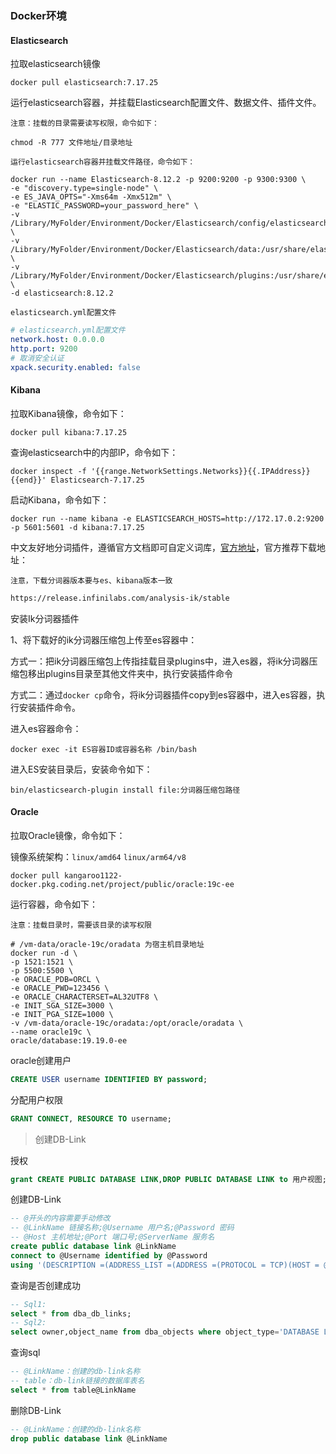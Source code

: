 ### Docker环境

#### Elasticsearch

拉取elasticsearch镜像

```shell
docker pull elasticsearch:7.17.25
```

运行elasticsearch容器，并挂载Elasticsearch配置文件、数据文件、插件文件。

`注意：挂载的目录需要读写权限，命令如下：`

```shell
chmod -R 777 文件地址/目录地址
```

`运行elasticsearch容器并挂载文件路径，命令如下：`

```shell
docker run --name Elasticsearch-8.12.2 -p 9200:9200 -p 9300:9300 \
-e "discovery.type=single-node" \
-e ES_JAVA_OPTS="-Xms64m -Xmx512m" \
-e "ELASTIC_PASSWORD=your_password_here" \
-v /Library/MyFolder/Environment/Docker/Elasticsearch/config/elasticsearch.yml:/usr/share/elasticsearch/config/elasticsearch.yml \
-v /Library/MyFolder/Environment/Docker/Elasticsearch/data:/usr/share/elasticsearch/data \
-v /Library/MyFolder/Environment/Docker/Elasticsearch/plugins:/usr/share/elasticsearch/plugins \
-d elasticsearch:8.12.2
```

`elasticsearch.yml配置文件`

```yaml
# elasticsearch.yml配置文件
network.host: 0.0.0.0
http.port: 9200
# 取消安全认证
xpack.security.enabled: false
```

#### Kibana

拉取Kibana镜像，命令如下：

```shell
docker pull kibana:7.17.25
```

查询elasticsearch中的内部IP，命令如下：

```shell
docker inspect -f '{{range.NetworkSettings.Networks}}{{.IPAddress}}{{end}}' Elasticsearch-7.17.25
```

启动Kibana，命令如下：

```shell
docker run --name kibana -e ELASTICSEARCH_HOSTS=http://172.17.0.2:9200 -p 5601:5601 -d kibana:7.17.25
```

中文友好地分词插件，遵循官方文档即可自定义词库，[官方地址](https://github.com/infinilabs/analysis-ik/)，官方推荐下载地址：

`注意，下载分词器版本要与es、kibana版本一致`

```markdown
https://release.infinilabs.com/analysis-ik/stable
```

安装Ik分词器插件

1、将下载好的ik分词器压缩包上传至es容器中：

方式一：把ik分词器压缩包上传指挂载目录plugins中，进入es器，将ik分词器压缩包移出plugins目录至其他文件夹中，执行安装插件命令

方式二：通过`docker cp`命令，将ik分词器插件copy到es容器中，进入es容器，执行安装插件命令。

进入es容器命令：
```shell
docker exec -it ES容器ID或容器名称 /bin/bash
```

进入ES安装目录后，安装命令如下：
```shell
bin/elasticsearch-plugin install file:分词器压缩包路径
```

#### Oracle

拉取Oracle镜像，命令如下：

镜像系统架构：``linux/amd64`` ``linux/arm64/v8``

```shell
docker pull kangaroo1122-docker.pkg.coding.net/project/public/oracle:19c-ee
```

运行容器，命令如下：

``注意：挂载目录时，需要该目录的读写权限``
```shell
# /vm-data/oracle-19c/oradata 为宿主机目录地址
docker run -d \
-p 1521:1521 \
-p 5500:5500 \
-e ORACLE_PDB=ORCL \
-e ORACLE_PWD=123456 \
-e ORACLE_CHARACTERSET=AL32UTF8 \
-e INIT_SGA_SIZE=3000 \
-e INIT_PGA_SIZE=1000 \
-v /vm-data/oracle-19c/oradata:/opt/oracle/oradata \
--name oracle19c \
oracle/database:19.19.0-ee
```

oracle创建用户
```sql
CREATE USER username IDENTIFIED BY password;
```

分配用户权限
```sql
GRANT CONNECT, RESOURCE TO username;
```

> 创建DB-Link

授权
```sql
grant CREATE PUBLIC DATABASE LINK,DROP PUBLIC DATABASE LINK to 用户视图; 
```

创建DB-Link
```sql
-- @开头的内容需要手动修改
-- @LinkName 链接名称;@Username 用户名;@Password 密码
-- @Host 主机地址;@Port 端口号;@ServerName 服务名
create public database link @LinkName
connect to @Username identified by @Password
using '(DESCRIPTION =(ADDRESS_LIST =(ADDRESS =(PROTOCOL = TCP)(HOST = @Host)(PORT = @Port)))(CONNECT_DATA =(SERVICE_NAME = @ServerName)))';
```

查询是否创建成功
```sql
-- Sql1:
select * from dba_db_links;
-- Sql2:
select owner,object_name from dba_objects where object_type='DATABASE LINK';--查询时间久
```

查询sql
```sql
-- @LinkName：创建的db-link名称
-- table：db-link链接的数据库表名
select * from table@LinkName
```

删除DB-Link
```sql
-- @LinkName：创建的db-link名称
drop public database link @LinkName
```